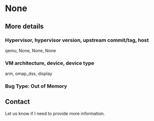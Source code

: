 # None

## More details

### Hypervisor, hypervisor version, upstream commit/tag, host
qemu, None, None, None

### VM architecture, device, device type
arm, omap_dss, display

### Bug Type: Out of Memory

## Contact

Let us know if I need to provide more information.
